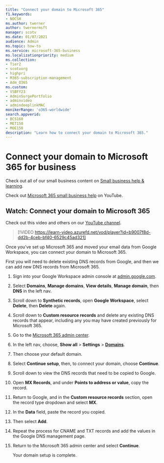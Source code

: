 ```yaml
---
title: "Connect your domain to Microsoft 365"
f1.keywords:
- NOCSH
ms.author: twerner
author: twernermsft
manager: scotv
ms.date: 01/07/2021
audience: Admin
ms.topic: how-to
ms.service: microsoft-365-business
ms.localizationpriority: medium
ms.collection: 
- Tier2
- scotvorg
- highpri
- M365-subscription-management 
- Adm_O365
ms.custom: 
- VSBFY23
- AdminSurgePortfolio
- adminvideo
- admindeeplinkMAC
monikerRange: 'o365-worldwide'
search.appverid:
- BCS160
- MET150
- MOE150
description: "Learn how to connect your domain to Microsoft 365."
---
```


# Connect your domain to Microsoft 365 for business

Check out all of our small business content on [Small business help & learning](https://go.microsoft.com/fwlink/?linkid=2224585).

Check out [Microsoft 365 small business help](https://go.microsoft.com/fwlink/?linkid=2197659) on YouTube.

## Watch: Connect your domain to Microsoft 365

Check out this video and others on our [YouTube channel](https://go.microsoft.com/fwlink/?linkid=2198216).

> [!VIDEO https://learn-video.azurefd.net/vod/player?id=b9007f8d-dd2b-4ceb-bf40-6529c45ad321]

Once you’ve set up Microsoft 365 and moved your email data from Google Workspace, you can connect your domain to Microsoft 365. 

First you will need to delete existing DNS records from Google, and then we can add new DNS records from Microsoft 365.

1. Sign into your Google Workspace admin console at [admin.google.com](https://admin.google.com).
1. Select **Domains**, **Manage domains**, **View details**, **Manage domain**, then **DNS** in the left nav.
1. Scroll down to **Synthetic records**, open **Google Workspace**, select **Delete**, then **Delete** again.
1. Scroll down to **Custom resource records** and delete any existing DNS records that appear, including any you may have created previously for Microsoft 365.
1. Go to the <a href="https://go.microsoft.com/fwlink/p/?linkid=2024339" target="_blank">Microsoft 365 admin center</a>.
1. In the left nav, choose, **Show all** > **Settings** > <a href="https://go.microsoft.com/fwlink/p/?linkid=834818" target="_blank">**Domains**</a>.
1. Then choose your default domain.
1. Select **Continue setup**, then, to connect your domain, choose  **Continue**.
1. Scroll down to view the DNS records that need to be copied to Google.
1. Open **MX Records**, and under **Points to address or value**, copy the record.
1. Return to Google, and in the **Custom resource records** section, open the record type dropdown and select **MX**.
1. In the **Data** field, paste the record you copied.
1. Then select **Add**.
1. Repeat the process for CNAME and TXT records and add the values in the Google DNS management page.
1. Return to the Microsoft 365 admin center and select **Continue**.

    Your domain setup is complete.
